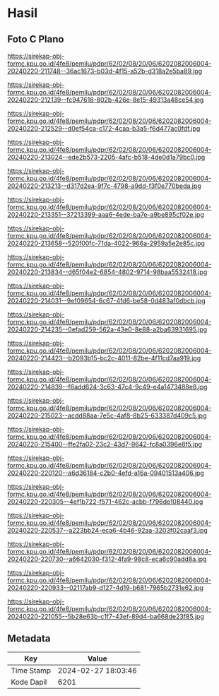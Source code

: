 # Hasil

## Foto C Plano

https://sirekap-obj-formc.kpu.go.id/4fe8/pemilu/pdpr/62/02/08/20/06/6202082006004-20240220-211748--36ac1673-b03d-4f15-a52b-d318a2e5ba89.jpg

https://sirekap-obj-formc.kpu.go.id/4fe8/pemilu/pdpr/62/02/08/20/06/6202082006004-20240220-212139--fc947618-802b-426e-8e15-49313a48ce54.jpg

https://sirekap-obj-formc.kpu.go.id/4fe8/pemilu/pdpr/62/02/08/20/06/6202082006004-20240220-212529--d0ef54ca-c172-4caa-b3a5-f6d477ac0fdf.jpg

https://sirekap-obj-formc.kpu.go.id/4fe8/pemilu/pdpr/62/02/08/20/06/6202082006004-20240220-213024--ede2b573-2205-4afc-b518-4de0d1a79bc0.jpg

https://sirekap-obj-formc.kpu.go.id/4fe8/pemilu/pdpr/62/02/08/20/06/6202082006004-20240220-213213--d317d2ea-9f7c-4798-a9dd-f3f0e770beda.jpg

https://sirekap-obj-formc.kpu.go.id/4fe8/pemilu/pdpr/62/02/08/20/06/6202082006004-20240220-213351--37213399-aaa6-4ede-ba7e-a9be895cf02e.jpg

https://sirekap-obj-formc.kpu.go.id/4fe8/pemilu/pdpr/62/02/08/20/06/6202082006004-20240220-213658--520f00fc-71da-4022-966a-2959a5e2e85c.jpg

https://sirekap-obj-formc.kpu.go.id/4fe8/pemilu/pdpr/62/02/08/20/06/6202082006004-20240220-213834--d65f04e2-6854-4802-9714-98baa5532418.jpg

https://sirekap-obj-formc.kpu.go.id/4fe8/pemilu/pdpr/62/02/08/20/06/6202082006004-20240220-214031--9ef09654-6c67-4fd6-be58-0d483af0dbcb.jpg

https://sirekap-obj-formc.kpu.go.id/4fe8/pemilu/pdpr/62/02/08/20/06/6202082006004-20240220-214235--0efad259-562a-43e0-8e88-a2ba63931695.jpg

https://sirekap-obj-formc.kpu.go.id/4fe8/pemilu/pdpr/62/02/08/20/06/6202082006004-20240220-214423--b2093b15-bc2c-4011-82be-4f11cd7aa919.jpg

https://sirekap-obj-formc.kpu.go.id/4fe8/pemilu/pdpr/62/02/08/20/06/6202082006004-20240220-214839--f6add624-3c63-47c4-9c49-e4a1473488e8.jpg

https://sirekap-obj-formc.kpu.go.id/4fe8/pemilu/pdpr/62/02/08/20/06/6202082006004-20240220-215023--acdd88aa-7e5c-4af8-8b25-633387d409c5.jpg

https://sirekap-obj-formc.kpu.go.id/4fe8/pemilu/pdpr/62/02/08/20/06/6202082006004-20240220-215400--ffe2fa02-23c2-43d7-9642-fc8a0396e8f5.jpg

https://sirekap-obj-formc.kpu.go.id/4fe8/pemilu/pdpr/62/02/08/20/06/6202082006004-20240220-220120--a6d36184-c2b0-4efd-a16a-09401513a406.jpg

https://sirekap-obj-formc.kpu.go.id/4fe8/pemilu/pdpr/62/02/08/20/06/6202082006004-20240220-220305--4ef1b722-f571-462c-acbb-f796de108440.jpg

https://sirekap-obj-formc.kpu.go.id/4fe8/pemilu/pdpr/62/02/08/20/06/6202082006004-20240220-220537--a223bb24-eca6-4b46-92aa-3203f02caaf3.jpg

https://sirekap-obj-formc.kpu.go.id/4fe8/pemilu/pdpr/62/02/08/20/06/6202082006004-20240220-220730--a6642030-f312-4fa9-98c8-eca6c90add8a.jpg

https://sirekap-obj-formc.kpu.go.id/4fe8/pemilu/pdpr/62/02/08/20/06/6202082006004-20240220-220933--02117ab9-d127-4d19-b681-7965b2731e62.jpg

https://sirekap-obj-formc.kpu.go.id/4fe8/pemilu/pdpr/62/02/08/20/06/6202082006004-20240220-221055--5b28e63b-c1f7-43ef-89d4-ba668de23f85.jpg


## Metadata

| Key        | Value               |
| ---------- | ------------------- |
| Time Stamp | 2024-02-27 18:03:46 |
| Kode Dapil | 6201                |



